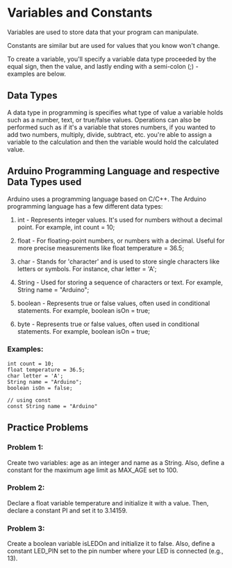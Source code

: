 # Variables and Constants

Variables are used to store data that your program can manipulate.

Constants are similar but are used for values that you know won't change.

To create a variable, you'll specify a variable data type proceeded by the equal sign, then the value, and lastly ending with a semi-colon (;) - examples are below.

## Data Types

A data type in programming is specifies what type of value a variable holds such as a number, text, or true/false values. Operations can also be performed such as if it's a variable that stores numbers, if you wanted to add two numbers, multiply, divide, subtract, etc. you're able to assign a variable to the calculation and then the variable would hold the calculated value.

## Arduino Programming Language and respective Data Types used

Arduino uses a programming language based on C/C++. The Arduino programming language has a few different data types:

1. int - Represents integer values. It's used for numbers without a decimal point. For example, int count = 10;

2. float - For floating-point numbers, or numbers with a decimal. Useful for more precise measurements like float temperature = 36.5;

3. char - Stands for 'character' and is used to store single characters like letters or symbols. For instance, char letter = 'A';

4. String - Used for storing a sequence of characters or text. For example, String name = "Arduino";

5. boolean - Represents true or false values, often used in conditional statements. For example, boolean isOn = true;

6. byte - Represents true or false values, often used in conditional statements. For example, boolean isOn = true;

### Examples:

```
int count = 10;
float temperature = 36.5;
char letter = 'A';
String name = "Arduino";
boolean isOn = false;

// using const
const String name = "Arduino"
```

## Practice Problems

### Problem 1:

Create two variables: age as an integer and name as a String. Also, define a constant for the maximum age limit as MAX_AGE set to 100.

### Problem 2:

Declare a float variable temperature and initialize it with a value. Then, declare a constant PI and set it to 3.14159.

### Problem 3:

Create a boolean variable isLEDOn and initialize it to false. Also, define a constant LED_PIN set to the pin number where your LED is connected (e.g., 13).
